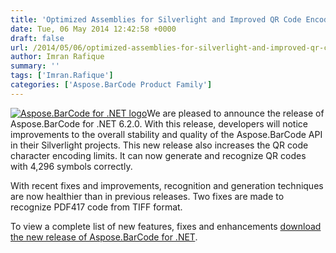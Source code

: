 ```yaml
---
title: 'Optimized Assemblies for Silverlight and Improved QR Code Encoding in Aspose.BarCode for .NET 6.2.0'
date: Tue, 06 May 2014 12:42:58 +0000
draft: false
url: /2014/05/06/optimized-assemblies-for-silverlight-and-improved-qr-code-encoding-using-aspose.barcode-for-.net-6.2.0/
author: Imran Rafique
summary: ''
tags: ['Imran.Rafique']
categories: ['Aspose.BarCode Product Family']
---
```


[![][1]](https://blog.aspose.com/wp-content/uploads/sites/2/2013/07/aspose-Barcode-for-net_100.png)We are pleased to announce the release of Aspose.BarCode for .NET 6.2.0. With this release, developers will notice improvements to the overall stability and quality of the Aspose.BarCode API in their Silverlight projects. This new release also increases the QR code character encoding limits. It can now generate and recognize QR codes with 4,296 symbols correctly.

With recent fixes and improvements, recognition and generation techniques are now healthier than in previous releases. Two fixes are made to recognize PDF417 code from TIFF format.

To view a complete list of new features, fixes and enhancements [download the new release of Aspose.BarCode for .NET][2].




[1]: https://blog.aspose.com/wp-content/uploads/sites/2/2013/07/aspose-Barcode-for-net_100.png "Aspose.BarCode for .NET logo"
[2]: http:// "http://www.aspose.com/community/files/51/.net-components/aspose.barcode-for-.net/default.aspx"




